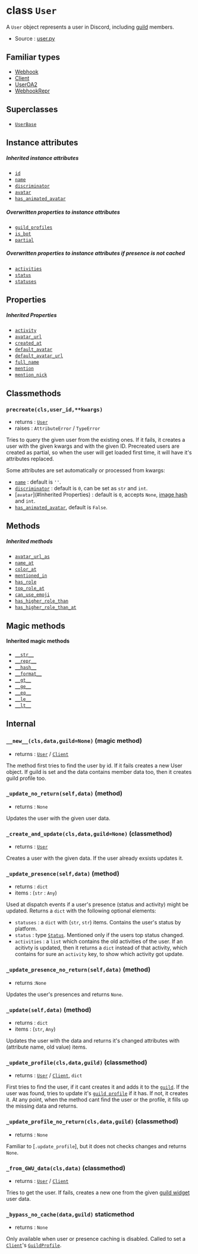 # class `User`

A `User` object represents a user in Discord, including [guild](Guild.md) members.

- Source : [user.py](https://github.com/HuyaneMatsu/hata/blob/master/hata/discord/user.py)

## Familiar types

- [Webhook](Webhook.md)
- [Client](Client.md)
- [UserOA2](UserOA2.md)
- [WebhookRepr](WebhookRepr.md)

## Superclasses

- [`UserBase`](UserBase.md)

## Instance attributes

##### Inherited instance attributes

- [`id`](UserBase.md#id)
- [`name`](UserBase.md#name)
- [`discriminator`](UserBase.md#discriminator)
- [`avatar`](UserBase.md#avatar)
- [`has_animated_avatar`](UserBase.md#has_animated_avatar)

##### Overwritten properties to instance attributes

- [`guild_profiles`](UserBase.md#guild_profiles)
- [`is_bot`](UserBase.md#is_bot)
- [`partial`](UserBase.md#partial)

##### Overwritten properties to instance attributes if presence is not cached

- [`activities`](UserBase.md#activities)
- [`status`](UserBase.md#status)
- [`statuses`](UserBase.md#statuses)

## Properties

##### Inherited Properties

- [`activity`](UserBase.md#activity)
- [`avatar_url`](UserBase.md#avatar_url)
- [`created_at`](UserBase.md#created_at)
- [`default_avatar`](UserBase.md#default_avatar)
- [`default_avatar_url`](UserBase.md#default_avatar_url)
- [`full_name`](UserBase.md#full_name)
- [`mention`](UserBase.md#mention)
- [`mention_nick`](UserBase.md#mention_nick)

## Classmethods

### `precreate(cls,user_id,**kwargs)`

- returns : [`User`](User.md)
- raises : `AttributeError` / `TypeError`

Tries to query the given user from the existing ones. If it fails, it creates a
user with the given kwargs and with the given ID. Precreated users are created
as partial, so when the user will get loaded first time, it will have it's
attributes replaced.

Some attributes are set automatically or processed from kwargs:
- [`name`](#inherited-properties) : default is `''`.
- [`discriminator`](#inherited-properties) : default is `0`, can be set as `str` and
`int`.
- [`avatar`](#Inherited Properties) : default is `0`, accepts `None`,
[image hash](https://github.com/discordapp/discord-api-docs/blob/master/docs/Reference.md#cdn-endpoints)
and `int`.
- [`has_animated_avatar`](#inherited-properties), default is `False`.

## Methods

##### Inherited methods

- [`avatar_url_as`](UserBase.md#avatar_url_asselfextnonesizenone)
- [`name_at`](UserBase.md#name_atselfguild)
- [`color_at`](UserBase.md#color_atselfguild)
- [`mentioned_in`](UserBase.md#mentioned_inselfmessage)
- [`has_role`](UserBase.md#has_roleselfrole)
- [`top_role_at`](UserBase.md#top_role_atself-guild-defaultnone)
- [`can_use_emoji`](UserBase.md#can_use_emojiself-emoji)
- [`has_higher_role_than`](UserBase.md#has_higher_role_thanself-role)
- [`has_higher_role_than_at`](UserBase.md#has_higher_role_than_atself-user-guild)

## Magic methods

#### Inherited magic methods

- [`__str__`](UserBase.md#__str__self)
- [`__repr__`](UserBase.md#__repr__self)
- [`__hash__`](UserBase.md#__hash__self)
- [`__format__`](UserBase.md#__format__selfcode)
- [`__gt__`](UserBase.md#__gt__-__ge__-__eq__-__ne__-__le__-__lt__)
- [`__ge__`](UserBase.md#__gt__-__ge__-__eq__-__ne__-__le__-__lt__)
- [`__eq__`](UserBase.md#__gt__-__ge__-__eq__-__ne__-__le__-__lt__)
- [`__le__`](UserBase.md#__gt__-__ge__-__eq__-__ne__-__le__-__lt__)
- [`__lt__`](UserBase.md#__gt__-__ge__-__eq__-__ne__-__le__-__lt__)

## Internal

### `__new__(cls,data,guild=None)` (magic method)

- returns : [`User`](User.md) / [`Client`](Client.md)

The method first tries to find the user by id. If it fails creates a new User object.
If guild is set and the data contains member data too, then it creates guild profile too.

### `_update_no_return(self,data)` (method)

- returns : `None`

Updates the user with the given user data.

### `_create_and_update(cls,data,guild=None)` (classmethod)

- returns : [`User`](User.md)

Creates a user with the given data. If the user already exsists updates it.

### `_update_presence(self,data)` (method)

- returns : `dict`
- items : (`str` : `Any`)

Used at dispatch events if a user's presence (status and activity) might be
updated. Returns a `dict` with the following optional elements:

- `statuses` : a `dict` with (`str`, `str`) items. Contains the user's status
by platform.
- `status` : type [`Status`](Status.md). Mentioned only if the users top status
changed.
- `activities` : a `list` which contains the old activities of the user. If an
acitivty is updated, then it returns a `dict` instead of that activity, which
contains for sure an `activity` key, to show which activity got update.

### `_update_presence_no_return(self,data)` (method)

- returns :`None`

Updates the user's presences and returns `None`.

### `_update(self,data)` (method)

- returns : `dict`
- items : (`str`, `Any`)

Updates the user with the data and returns it's changed attributes with
(attribute name, old value) items.

### `_update_profile(cls,data,guild)` (classmethod)

- returns : [`User`](User.md) / [`Client`](Client.md), `dict`

First tries to find the user, if it cant creates it and adds it to the
[`guild`](Guild.md). If the user was found, tries to update it's
[`guild profile`](GuildProfile.md) if it has. If not, it creates it. At any
point, when the method cant find the user or the profile, it fills up the
missing data and returns.

### `_update_profile_no_return(cls,data,guild)` (classmethod)

- returns : `None`

Familiar to [`.update_profile`], but it does not checks changes and returns
`None`.

### `_from_GWU_data(cls,data)` (classmethod)

- returns : [`User`](User.md) / [`Client`](Client.md)

Tries to get the user. If fails, creates a new one from the given
[guild widget](GuildWidget.md) user data.

### `_bypass_no_cache(data,guild)` staticmethod

- returns : `None`

Only available when user or presence caching is disabled. Called to set a
[`Client`](Client.md)'s [`GuildProfile`](GuildProfile.md).

